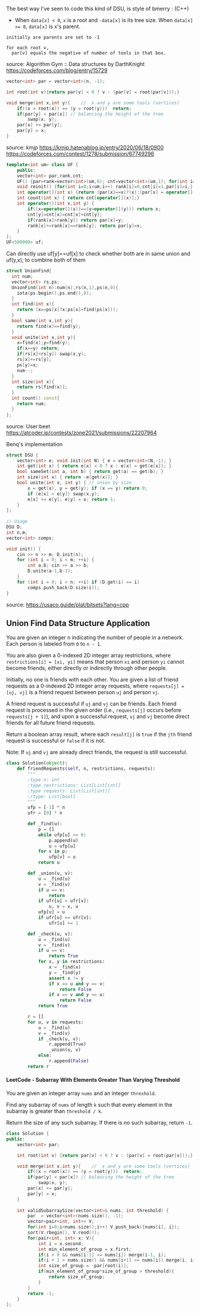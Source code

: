 The best way I've seen to 
code this kind of DSU, is style of bmerry : (C++)

* When `data[x] < 0`, `x` is a root and `-data[x]` is its tree size. When `data[x] >= 0`, `data[x]` is x's parent.

```
initially are parents are set to -1

for each root v, 
  par[v] equals the negative of number of tools in that box.
```

source: Algorithm Gym :: Data structures by DarthKnight https://codeforces.com/blog/entry/15729

```cpp
vector<int> par = vector<int>(n, -1);

int root(int v){return par[v] < 0 ? v : (par[v] = root(par[v]));}

void merge(int x,int y){    //  x and y are some tools (vertices)
    if((x = root(x)) == (y = root(y)))  return;
    if(par[y] < par[x]) // balancing the height of the tree
        swap(x, y);
    par[x] += par[y];
    par[y] = x;
}
```	   

source: kmjp https://kmjp.hatenablog.jp/entry/2020/06/18/0900
https://codeforces.com/contest/1278/submission/67749296
	   
```cpp	   
template<int um> class UF {
    public:
    vector<int> par,rank,cnt;
    UF() {par=rank=vector<int>(um,0); cnt=vector<int>(um,1); for(int i=0;i<um;i++) par[i]=i;}
    void reinit() {for(int i=0;i<um;i++) rank[i]=0,cnt[i]=1,par[i]=i;}
    int operator[](int x) {return (par[x]==x)?(x):(par[x] = operator[](par[x]));}
    int count(int x) { return cnt[operator[](x)];}
    int operator()(int x,int y) {
        if((x=operator[](x))==(y=operator[](y))) return x;
        cnt[y]=cnt[x]=cnt[x]+cnt[y];
        if(rank[x]>rank[y]) return par[x]=y;
        rank[x]+=rank[x]==rank[y]; return par[y]=x;
    }
};
UF<500000> uf;

```

Can directly use uf[y]==uf[x] to check whether both are in same union and uf(y,x); to combine both of them

```cpp	   
struct UnionFind{
  int num;
  vector<int> rs,ps;
  UnionFind(int n):num(n),rs(n,1),ps(n,0){
    iota(ps.begin(),ps.end(),0);
  }
  int find(int x){
    return (x==ps[x]?x:ps[x]=find(ps[x]));
  }
  bool same(int x,int y){
    return find(x)==find(y);
  }
  void unite(int x,int y){
    x=find(x);y=find(y);
    if(x==y) return;
    if(rs[x]<rs[y]) swap(x,y);
    rs[x]+=rs[y];
    ps[y]=x;
    num--;
  }
  int size(int x){
    return rs[find(x)];
  }
  int count() const{
    return num;
  }
};
```

source: User:beet https://atcoder.jp/contests/zone2021/submissions/22207964

	   
Benq's implementation

```cpp
struct DSU {
	vector<int> e; void init(int N) { e = vector<int>(N,-1); }
	int get(int x) { return e[x] < 0 ? x : e[x] = get(e[x]); }
	bool sameSet(int a, int b) { return get(a) == get(b); }
	int size(int x) { return -e[get(x)]; }
	bool unite(int x, int y) { // union by size
		x = get(x), y = get(y); if (x == y) return 0;
		if (e[x] > e[y]) swap(x,y);
		e[x] += e[y]; e[y] = x; return 1;
	}
};
	   
// Usage
DSU D;
int n,m;
vector<int> comps;

void init() {
	cin >> n >> m; D.init(n);
	for (int i = 0; i < m; ++i) {
		int a,b; cin >> a >> b;
		D.unite(a-1,b-1);
	}
	for (int i = 0; i < n; ++i) if (D.get(i) == i)
		comps.push_back(D.size(i));
}
```

source: https://usaco.guide/plat/bitsets?lang=cpp


## Union Find Data Structure Application

You are given an integer n indicating the number of people in a network. Each person is labeled from `0` to `n - 1`.

You are also given a 0-indexed 2D integer array restrictions, where `restrictions[i] = [xi, yi]` means that person `xi` and person `yi` cannot become friends, either directly or indirectly through other people.

Initially, no one is friends with each other. You are given a list of friend requests as a 0-indexed 2D integer array requests, where `requests[j] = [uj, vj]` is a friend request between person `uj` and person `vj`.

A friend request is successful if `uj` and `vj` can be friends. Each friend request is processed in the given order (i.e., `requests[j]` occurs before `requests[j + 1]`), and upon a successful request, `uj` and `vj` become direct friends for all future friend requests.

Return a boolean array result, where each `result[j]` is `true` if the `jth` friend request is successful or `false` if it is not.

Note: If `uj` and `vj` are already direct friends, the request is still successful.

```python
class Solution(object):
    def friendRequests(self, n, restrictions, requests):
        """
        :type n: int
        :type restrictions: List[List[int]]
        :type requests: List[List[int]]
        :rtype: List[bool]
        """
        ufp = [-1] * n
        ufr = [0] * n

        def _find(u):
            p = []
            while ufp[u] >= 0:
                p.append(u)
                u = ufp[u]
            for v in p:
                ufp[v] = u
            return u

        def _union(u, v):
            u = _find(u)
            v = _find(v)
            if u == v:
                return
            if ufr[u] < ufr[v]:
                u, v = v, u
            ufp[v] = u
            if ufr[u] == ufr[v]:
                ufr[u] += 1

        def _check(u, v):
            u = _find(u)
            v = _find(v)
            if u == v:
                return True
            for x, y in restrictions:
                x = _find(x)
                y = _find(y)
                assert x != y
                if x == u and y == v:
                    return False
                if x == v and y == u:
                    return False
            return True

        r = []
        for u, v in requests:
            u = _find(u)
            v = _find(v)
            if _check(u, v):
                r.append(True)
                _union(u, v)
            else:
                r.append(False)
        return r
```

#### LeetCode - Subarray With Elements Greater Than Varying Threshold

You are given an integer array `nums` and an integer `threshold`.

Find any subarray of `nums` of length `k` such that every element in the subarray is greater than `threshold / k`.

Return the size of any such subarray. If there is no such subarray, return `-1`.


```cpp
class Solution {
public:
    vector<int> par;

    int root(int v) {return par[v] < 0 ? v : (par[v] = root(par[v]));}

    void merge(int x,int y){    //  x and y are some tools (vertices)
        if((x = root(x)) == (y = root(y)))  return;
        if(par[y] < par[x]) // balancing the height of the tree
            swap(x, y);
        par[x] += par[y];
        par[y] = x;
    }
    
    int validSubarraySize(vector<int>& nums, int threshold) {
        par  = vector<int>(nums.size(), -1);
        vector<pair<int, int>> V;
        for(int i=0;i<nums.size();i++) V.push_back({nums[i], i});
        sort(V.rbegin(), V.rend());
        for(pair<int, int> x: V){
            int i = x.second;
            int min_element_of_group = x.first;
            if(i > 0 && nums[i-1] >= nums[i]) merge(i-1, i);
            if(i + 1 < nums.size() && nums[i+1] >= nums[i]) merge(i, i+1);
            int size_of_group = -par[root(i)];
            if(min_element_of_group*size_of_group > threshold){
                return size_of_group;
            }
        }
        return -1;
    }
};
```
